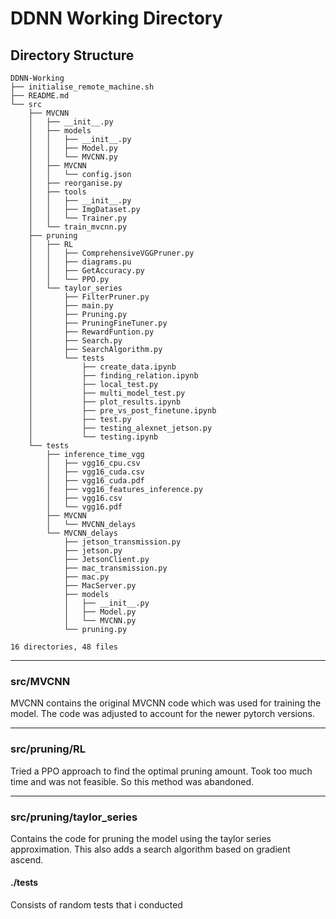 # DDNN Working Directory
## Directory Structure
```
DDNN-Working
├── initialise_remote_machine.sh
├── README.md
└── src
    ├── MVCNN
    │   ├── __init__.py
    │   ├── models
    │   │   ├── __init__.py
    │   │   ├── Model.py
    │   │   └── MVCNN.py
    │   ├── MVCNN
    │   │   └── config.json
    │   ├── reorganise.py
    │   ├── tools
    │   │   ├── __init__.py
    │   │   ├── ImgDataset.py
    │   │   └── Trainer.py
    │   └── train_mvcnn.py
    ├── pruning
    │   ├── RL
    │   │   ├── ComprehensiveVGGPruner.py
    │   │   ├── diagrams.pu
    │   │   ├── GetAccuracy.py
    │   │   └── PPO.py
    │   └── taylor_series
    │       ├── FilterPruner.py
    │       ├── main.py
    │       ├── Pruning.py
    │       ├── PruningFineTuner.py
    │       ├── RewardFuntion.py
    │       ├── Search.py
    │       ├── SearchAlgorithm.py
    │       └── tests
    │           ├── create_data.ipynb
    │           ├── finding_relation.ipynb
    │           ├── local_test.py
    │           ├── multi_model_test.py
    │           ├── plot_results.ipynb
    │           ├── pre_vs_post_finetune.ipynb
    │           ├── test.py
    │           ├── testing_alexnet_jetson.py
    │           └── testing.ipynb
    └── tests
        ├── inference_time_vgg
        │   ├── vgg16_cpu.csv
        │   ├── vgg16_cuda.csv
        │   ├── vgg16_cuda.pdf
        │   ├── vgg16_features_inference.py
        │   ├── vgg16.csv
        │   └── vgg16.pdf
        ├── MVCNN
        │   └── MVCNN_delays
        └── MVCNN_delays
            ├── jetson_transmission.py
            ├── jetson.py
            ├── JetsonClient.py
            ├── mac_transmission.py
            ├── mac.py
            ├── MacServer.py
            ├── models
            │   ├── __init__.py
            │   ├── Model.py
            │   └── MVCNN.py
            └── pruning.py

16 directories, 48 files
```

---

### src/MVCNN 
MVCNN contains the original MVCNN code which was used for training the model. The code was adjusted to account for the newer pytorch versions.

---

### src/pruning/RL
Tried a PPO approach to find the optimal pruning amount. Took too much time and was not feasible. So this method was abandoned. 

---

### src/pruning/taylor_series
Contains the code for pruning the model using the taylor series approximation. This also adds a search algorithm based on gradient ascend. 
#### ./tests 
Consists of random tests that i conducted